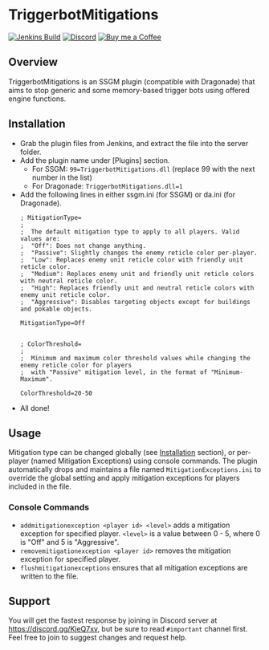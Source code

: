 # TriggerbotMitigations
[![Jenkins Build](https://img.shields.io/jenkins/build?jobUrl=https%3A%2F%2Fci.unstoppable.work%2Fjob%2FSSGM%2520Plugins%2Fjob%2FTriggerbotMitigations%2F)](https://ci.unstoppable.work/job/SSGM%20Plugins/job/TriggerbotMitigations/)
[![Discord](https://img.shields.io/discord/647431164138749966?label=support)](https://discord.gg/KjeQ7xv)
[![Buy me a Coffee](https://img.shields.io/badge/buy%20me%20a%20coffee-yellow)](https://buymeacoffee.com/theunstoppable)

## Overview
TriggerbotMitigations is an SSGM plugin (compatible with Dragonade) that aims to stop generic and some memory-based trigger bots using offered engine functions.

## Installation
- Grab the plugin files from Jenkins, and extract the file into the server folder.
- Add the plugin name under \[Plugins\] section.
  - For SSGM: `99=TriggerbotMitigations.dll` (replace 99 with the next number in the list)
  - For Dragonade: `TriggerbotMitigations.dll=1`
- Add the following lines in either ssgm.ini (for SSGM) or da.ini (for Dragonade).
   ```
   ; MitigationType=
   ; 
   ;  The default mitigation type to apply to all players. Valid values are:
   ;  "Off": Does not change anything.
   ;  "Passive": Slightly changes the enemy reticle color per-player.
   ;  "Low": Replaces enemy unit reticle color with friendly unit reticle color.
   ;  "Medium": Replaces enemy unit and friendly unit reticle colors with neutral reticle color.
   ;  "High": Replaces friendly unit and neutral reticle colors with enemy unit reticle color.
   ;  "Aggressive": Disables targeting objects except for buildings and pokable objects.
   
   MitigationType=Off
   
   
   ; ColorThreshold=
   ; 
   ;  Minimum and maximum color threshold values while changing the enemy reticle color for players
   ;  with "Passive" mitigation level, in the format of "Minimum-Maximum".
   
   ColorThreshold=20-50
   ```
- All done!

## Usage
Mitigation type can be changed globally (see [Installation](#installation) section), or per-player (named Mitigation Exceptions) using console commands.
The plugin automatically drops and maintains a file named `MitigationExceptions.ini` to override the global setting and apply mitigation exceptions for players included in the file.

### Console Commands
- `addmitigationexception <player id> <level>` adds a mitigation exception for specified player. `<level>` is a value between 0 - 5, where 0 is "Off" and 5 is "Aggressive".
- `removemitigationexception <player id>` removes the mitigation exception for specified player.
- `flushmitigationexceptions` ensures that all mitigation exceptions are written to the file.

## Support
You will get the fastest response by joining in Discord server at https://discord.gg/KjeQ7xv, but be sure to read `#important` channel first.  
Feel free to join to suggest changes and request help.  
